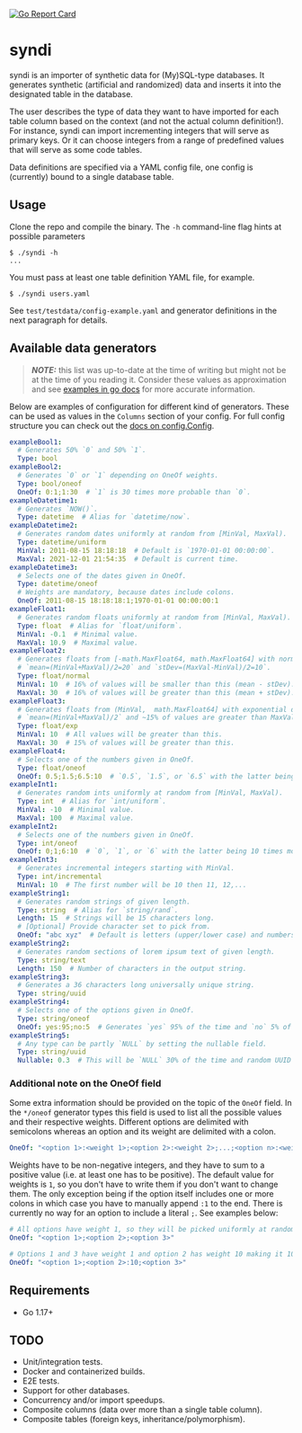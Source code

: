 [![Go Report Card](https://goreportcard.com/badge/github.com/bitstonks/syndi)](https://goreportcard.com/report/github.com/bitstonks/syndi)

# syndi

syndi is an importer of synthetic data for (My)SQL-type databases. It generates synthetic (artificial and randomized)
data and inserts it into the designated table in the database.

The user describes the type of data they want to have imported for each table column based on the context (and not the 
actual column definition!). For instance, syndi can import incrementing integers that will serve as primary keys. Or it
can choose integers from a range of predefined values that will serve as some code tables.

Data definitions are specified via a YAML config file, one config is (currently) bound to a single database table.

## Usage

Clone the repo and compile the binary. The `-h` command-line flag hints at possible parameters
```shell
$ ./syndi -h
...
```

You must pass at least one table definition YAML file, for example.
```shell
$ ./syndi users.yaml
```

See `test/testdata/config-example.yaml` and generator definitions in the next paragraph for details.

## Available data generators

> **_NOTE:_** this list was up-to-date at the time of writing but might not be at the time of you reading it.
> Consider these values as approximation and see
> [examples in go docs](https://pkg.go.dev/github.com/bitstonks/syndi/internal/generators#pkg-examples)
> for more accurate information.

Below are examples of configuration for different kind of generators. These can be used as values in the `Columns`
section of your config. For full config structure you can check out the
[docs on config.Config](https://pkg.go.dev/github.com/bitstonks/syndi/internal/config#Config).

```yaml
exampleBool1:
  # Generates 50% `0` and 50% `1`.
  Type: bool
exampleBool2:
  # Generates `0` or `1` depending on OneOf weights.
  Type: bool/oneof
  OneOf: 0:1;1:30  # `1` is 30 times more probable than `0`.
exampleDatetime1:
  # Generates `NOW()`.
  Type: datetime  # Alias for `datetime/now`.
exampleDatetime2:
  # Generates random dates uniformly at random from [MinVal, MaxVal).
  Type: datetime/uniform
  MinVal: 2011-08-15 18:18:18  # Default is `1970-01-01 00:00:00`.
  MaxVal: 2021-12-01 21:54:35  # Default is current time.
exampleDatetime3:
  # Selects one of the dates given in OneOf.
  Type: datetime/oneof
  # Weights are mandatory, because dates include colons.
  OneOf: 2011-08-15 18:18:18:1;1970-01-01 00:00:00:1
exampleFloat1:
  # Generates random floats uniformly at random from [MinVal, MaxVal).
  Type: float  # Alias for `float/uniform`.
  MinVal: -0.1  # Minimal value.
  MaxVal: 10.9  # Maximal value.
exampleFloat2:
  # Generates floats from [-math.MaxFloat64, math.MaxFloat64] with normal distribution
  # `mean=(MinVal+MaxVal)/2=20` and `stDev=(MaxVal-MinVal)/2=10`.
  Type: float/normal
  MinVal: 10  # 16% of values will be smaller than this (mean - stDev).
  MaxVal: 30  # 16% of values will be greater than this (mean + stDev).
exampleFloat3:
  # Generates floats from (MinVal,  math.MaxFloat64] with exponential distribution
  # `mean=(MinVal+MaxVal)/2` and ~15% of values are greater than MaxVal.
  Type: float/exp
  MinVal: 10  # All values will be greater than this.
  MaxVal: 30  # 15% of values will be greater than this.
exampleFloat4:
  # Selects one of the numbers given in OneOf.
  Type: float/oneof
  OneOf: 0.5;1.5;6.5:10  # `0.5`, `1.5`, or `6.5` with the latter being 10 times more likely.
exampleInt1:
  # Generates random ints uniformly at random from [MinVal, MaxVal).
  Type: int  # Alias for `int/uniform`.
  MinVal: -10  # Minimal value.
  MaxVal: 100  # Maximal value.
exampleInt2:
  # Selects one of the numbers given in OneOf.
  Type: int/oneof
  OneOf: 0;1;6:10  # `0`, `1`, or `6` with the latter being 10 times more likely.
exampleInt3:
  # Generates incremental integers starting with MinVal.
  Type: int/incremental
  MinVal: 10  # The first number will be 10 then 11, 12,...
exampleString1:
  # Generates random strings of given length.
  Type: string  # Alias for `string/rand`.
  Length: 15  # Strings will be 15 characters long.
  # [Optional] Provide character set to pick from.
  OneOf: "abc xyz"  # Default is letters (upper/lower case) and numbers.
exampleString2:
  # Generates random sections of lorem ipsum text of given length.
  Type: string/text
  Length: 150  # Number of characters in the output string.
exampleString3:
  # Generates a 36 characters long universally unique string.
  Type: string/uuid
exampleString4:
  # Selects one of the options given in OneOf.
  Type: string/oneof
  OneOf: yes:95;no:5  # Generates `yes` 95% of the time and `no` 5% of the time.
exampleString5:
  # Any type can be partly `NULL` by setting the nullable field.
  Type: string/uuid
  Nullable: 0.3  # This will be `NULL` 30% of the time and random UUID 70% of the time.
```
### Additional note on the OneOf field
Some extra information should be provided on the topic of the `OneOf` field. In the `*/oneof` generator types this field
is used to list all the possible values and their respective weights. Different options are delimited with semicolons
whereas an option and its weight are delimited with a colon.
```yaml
OneOf: "<option 1>:<weight 1>;<option 2>:<weight 2>;...;<option n>:<weight n>"
```
Weights have to be non-negative integers, and they have to sum to a positive value (i.e. at least one has to be
positive). The default value for weights is `1`, so you don't have to write them if you don't want to change them. The
only exception being if the option itself includes one or more colons in which case you have to manually append `:1` to
the end. There is currently no way for an option to include a literal `;`. See examples below:

```yaml
# All options have weight 1, so they will be picked uniformly at random.
OneOf: "<option 1>;<option 2>;<option 3>"
```
```yaml
# Options 1 and 3 have weight 1 and option 2 has weight 10 making it 10 times more likely to be picked.
OneOf: "<option 1>;<option 2>:10;<option 3>"
```

## Requirements

* Go 1.17+

## TODO

* Unit/integration tests.
* Docker and containerized builds.
* E2E tests.
* Support for other databases.
* Concurrency and/or import speedups.
* Composite columns (data over more than a single table column).
* Composite tables (foreign keys, inheritance/polymorphism).